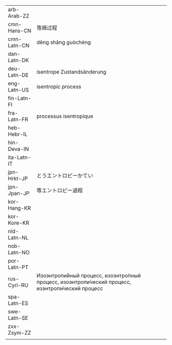 | | | |
|-|-|-|
| arb-Arab-ZZ |  |  |
| cmn-Hans-CN | 等熵过程 |  |
| cmn-Latn-CN | děng shāng guòchéng |  |
| dan-Latn-DK |  |  |
| deu-Latn-DE | isentrope Zustandsänderung |  |
| eng-Latn-US | isentropic process |  |
| fin-Latn-FI |  |  |
| fra-Latn-FR | processus isentropique |  |
| heb-Hebr-IL |  |  |
| hin-Deva-IN |  |  |
| ita-Latn-IT |  |  |
| jpn-Hrkt-JP | とうエントロピーかてい |  |
| jpn-Jpan-JP | 等エントロピー過程 |  |
| kor-Hang-KR |  |  |
| kor-Kore-KR |  |  |
| nld-Latn-NL |  |  |
| nob-Latn-NO |  |  |
| por-Latn-PT |  |  |
| rus-Cyrl-RU | Изоэнтропи́йный процесс, изоэнтро́пный процесс, изоэнтропи́ческий процесс, изэнтропи́ческий процесс |  |
| spa-Latn-ES |  |  |
| swe-Latn-SE |  |  |
| zxx-Zsym-ZZ |  |  |
|  |  |  |